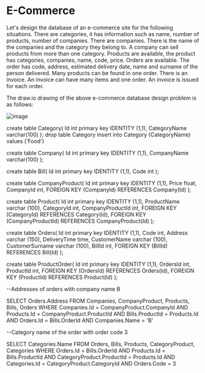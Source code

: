 # E-Commerce

Let's design the database of an e-commerce site for the following situations. There are categories, it has information such as name, number of products, number of companies. There are companies. There is the name of the companies and the category they belong to. A company can sell products from more than one category. Products are available, the product has categories, companies, name, code, price. Orders are available. The order has code, address, estimated delivery date, name and surname of the person delivered. Many products can be found in one order. There is an invoice. An invoice can have many items and one order. An invoice is issued for each order.

The draw.io drawing of the above e-commerce database design problem is as follows:

![image](https://user-images.githubusercontent.com/119699844/220654022-07fa70dc-c6b9-4a12-9d55-ed2ef19ec472.png)

create table Category( Id int primary key IDENTITY (1,1), CategoryName varchar(100) ); drop table Category insert into Category (CategoryName) values ('Food')

create table Company( Id int primary key IDENTITY (1,1), CompanyName varchar(100) );

create table Bill( Id int primary key IDENTITY (1,1), Code int );

create table CompanyProduct( Id int primary key IDENTITY (1,1), Price float, CompanyId int, FOREIGN KEY (CompanyId) REFERENCES Company(Id) );

 create table Product( Id int primary key IDENTITY (1,1), ProductName varchar (100), CategoryId int, CompanyProductId int, FOREIGN KEY (CategoryId) REFERENCES Category(Id), FOREIGN KEY (CompanyProductId) REFERENCES CompanyProduct(Id) ); 

create table Orders( Id int primary key IDENTITY (1,1), Code int, Address varchar (150), DeliveryTime time, CustomerName varchar (100), CustomerSurname varchar (100), BillId int, FOREIGN KEY (BillId) REFERENCES Bill(Id) );

create table ProductOrder( Id int primary key IDENTITY (1,1), OrdersId int, ProductId int, FOREIGN KEY (OrdersId) REFERENCES Orders(Id), FOREIGN KEY (ProductId) REFERENCES Product(Id) );

--Addresses of orders with company name B

SELECT Orders.Address FROM Companies, CompanyProduct, Products, Bills, Orders
WHERE Companies.Id = CompanyProduct.CompanyId
AND   Products.Id = CompanyProduct.ProductId
AND	  Bills.ProductId = Products.Id
AND   Orders.Id = Bills.OrderId 
AND   Companies.Name = 'B'

--Category name of the order with order code 3

SELECT Categories.Name FROM Orders, Bills, Products, CategoryProduct, Categories
WHERE Orders.Id = Bills.OrderId
AND   Products.Id = Bills.ProductId
AND   CategoryProduct.ProductId = Products.Id
AND   Categories.Id = CategoryProduct.CategoryId
AND   Orders.Code = 3
